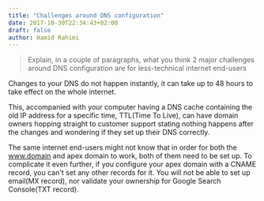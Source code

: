 ```yaml
---
title: "Challenges around DNS configuration"
date: 2017-10-30T22:34:43+02:00
draft: false
author: Hamid Rahimi
---
```


>Explain, in a couple of paragraphs, what you think 2 major challenges around DNS configuration are for less-technical internet end-users

Changes to your DNS do not happen instantly, it can take up to 48 hours to take effect on the whole internet.

<!--more-->

This, accompanied with your computer having a DNS cache containing the old IP address for a specific time, TTL(Time To Live), can have domain owners hopping straight to customer support stating nothing happens after the changes and wondering if they set up their DNS correctly. 

The same internet end-users might not know that in order for both the www.domain and apex domain to work, both of them need to be set up. To complicate it even further, if you configure your apex domain with a CNAME record, you can't set any other records for it. You will not be able to set up email(MX record), nor validate your ownership for Google Search Console(TXT record). 